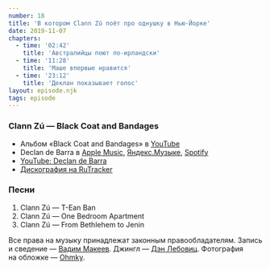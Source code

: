 ```yaml
---
number: 18
title: 'В котором Clann Zú поёт про однушку в Нью-Йорке'
date: 2019-11-07
chapters:
  - time: '02:42'
    title: 'Австралийцы поют по-ирландски'
  - time: '11:28'
    title: 'Маше впервые нравится'
  - time: '23:12'
    title: 'Деклан показывает голос'
layout: episode.njk
tags: episode
---
```


### Clann Zú — Black Coat and Bandages

- Альбом «Black Coat and Bandages» в
  [YouTube](https://www.youtube.com/playlist?list=PL8CCD99018ADCC2CB)
- Declan de Barra в
  [Apple Music](https://music.apple.com/artist/83065900),
  [Яндекс.Музыке](https://music.yandex.ru/artist/1796204),
  [Spotify](https://open.spotify.com/artist/6W2QYampFdGnd0hTPbujX8)
- [YouTube: Declan de Barra](https://www.youtube.com/user/declandebarra)
- [Дискография на RuTracker](https://rutracker.org/forum/viewtopic.php?t=4901311)

### Песни

1. Clann Zú — T-Ean Ban
2. Clann Zú — One Bedroom Apartment
3. Clann Zú — From Bethlehem to Jenin

Все права на музыку принадлежат законным правообладателям. Запись и сведение — [Вадим Макеев](https://twitter.com/pepelsbey). Джингл — [Дэн Лебовиц](https://www.youtube.com/channel/UC38A5qHrlc_Zgua7vL4b96w). Фотография на обложке — [Ohmky](https://unsplash.com/photos/uEusW9AW7QU).

